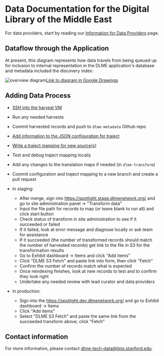 # Data Documentation for the Digital Library of the Middle East

For data providers, start by reading our [Information for Data Providers](providers.md) page.

## Dataflow through the Application

At present, this diagram represents how data travels from being queued up for inclusion to internal representation in the DLME application's database and metadata included the discovery index:

![overview diagram](https://docs.google.com/drawings/d/e/2PACX-1vTBFJJgiPqs58fNWC-lTBdw5wKNN0-OgLBu7EUoJcfyDXFu6VTKkhxNUKcNSX4f1Mf_mHHI2zH_ezZj/pub?w=960&h=720)[Link to diagram in Google Drawings](https://docs.google.com/drawings/d/1jEspB9tO6-_LyiN-q0jQwfEPtiaztgHzL6CgRKXiyBk/edit)

## Adding Data Process

* [SSH into the harvest VM](https://github.com/sul-dlss/dlme-harvest)
* Run any needed harvests
* Commit harvested records and push to `dlme-metadata` Github repo
* [Add information to the JSON configuration for traject](https://github.com/sul-dlss/dlme-transform/blob/master/config/metadata_mapping.json)
* [Write a traject mapping for new source(s)](https://github.com/sul-dlss/dlme-transform/tree/master/traject_configs)
* Test and debug traject mapping locally
* Add any changes to the translation maps if needed (in `dlme-transform`)
* Commit configuration and traject mapping to a new branch and create a pull request
* In staging:
  * After merge, sign into https://spotlight.stage.dlmenetwork.org/ and go to site administration panel -> "Transform data"
  * Input the file path for records to map (or leave blank to run all) and click start button
  * Check status of transform in site administration to see if it succeeded or failed
  * If it failed, look at error message and diagnose locally or ask team for assistance
  * If it succeeded (the number of transformed records should match the number of harvested records) get link to the file in S3 for the transformation results
  * Go to Exhibit dashboard -> Items and click "Add items"
  * Click "DLME S3 Fetch" and paste link into form, then click "Fetch"
  * Confirm the number of records match what is expected
  * Once reindexing finishes, look at new records to test and to confirm they look right
  * Undertake any needed review with lead curator and data providers

* In production:
  * Sign into the https://spotlight.dev.dlmenetwork.org/ and go to Exhibit dashboard -> Items
  * Click "Add items"
  * Select "DLME S3 Fetch" and paste the same link from the succeeded transform above; click "Fetch"

## Contact information

For more information, please contact [dlme-tech-data@lists.stanford.edu](mailto:dlme-tech-data@lists.stanford.edu).
